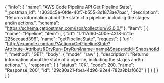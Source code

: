 {
  "info": {
    "name": "AWS Code Pipeline API Get Pipeline State",
    "_postman_id": "a3030c5e-0fde-40f7-b555-3c1873ae7bac",
    "description": "Returns information about the state of a pipeline, including the stages and\n            actions.",
    "schema": "https://schema.getpostman.com/json/collection/v2.0.0/"
  },
  "item": [
    {
      "name": "Pipeline",
      "item": [
        {
          "id": "1a117d60-400e-4318-b21a-225cecaed396",
          "name": "getPipelineState",
          "request": {
            "url": "http://example.com/api/?Action=GetPipelineState?Attribute=Attribute&DryRun=DryRun&name=name&SnapshotId=SnapshotId",
            "method": "GET",
            "body": {
              "mode": "raw"
            },
            "description": "Returns information about the state of a pipeline, including the stages and\n            actions."
          },
          "response": [
            {
              "status": "OK",
              "code": 200,
              "name": "Response_200",
              "id": "29c80a21-fbea-4d96-92e4-782a9b1af662"
            }
          ]
        }
      ]
    }
  ]
}